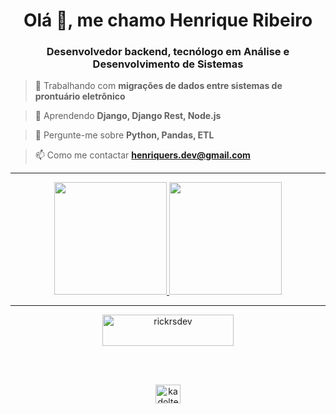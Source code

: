 <h1 align="center">Olá 👋, me chamo Henrique Ribeiro</h1>
<h3 align="center">Desenvolvedor backend, tecnólogo em Análise e Desenvolvimento de Sistemas</h3>

> 🔭 Trabalhando com **migrações de dados entre sistemas de prontuário eletrônico**

> 🌱 Aprendendo **Django, Django Rest, Node.js**

> 💬 Pergunte-me sobre **Python, Pandas, ETL**

> 📫 Como me contactar **henriquers.dev@gmail.com**

<hr>

<div align="center">
<a href="https://github.com/rick-rs">
<img height="180em" src="https://github-readme-stats.vercel.app/api/top-langs/?username=rick-rs&layout=compact&langs_count=7&theme=dracula"/>
<img height="180em" src="https://github-readme-stats.vercel.app/api?username=rick-rs&show_icons=true&theme=dracula&include_all_commits=true&count_private=true"/>
</div>

<hr>

<div>
  <p align="center"><a href="https://www.buymeacoffee.com/rickrsdev"> <img align="center" src="https://cdn.buymeacoffee.com/buttons/v2/default-yellow.png" height="50" width="210" alt="rickrsdev" /></a></p><br><br>
 <p align="center">
  <a href="https://linkedin.com/in/rickrs" target="blank"><img align="center" src="https://raw.githubusercontent.com/rahuldkjain/github-profile-readme-generator/master/src/images/icons/Social/linked-in-alt.svg" alt="kadoltech" height="30" width="40" /></a>
  </p>
</div>


